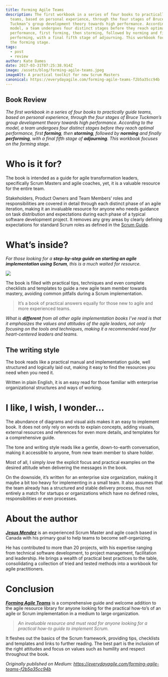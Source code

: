 ```yaml
---
title: Forming Agile Teams
description: The first workbook in a series of four books to practically guide
  teams, based on personal experience, through the four stages of Bruce
  Tuckman’s group development theory towards high performance. According to the
  model, a team undergoes four distinct stages before they reach optimal
  performance, first forming, then storming, followed by norming and finally
  performing, with a final fifth stage of adjourning. This workbook focuses on
  the forming stage.
tags:
  - post
  - review
author: Kate Dames
date: 2017-03-31T07:25:38.914Z
image: /assets/blog/forming-agile-teams.jpeg
imageAlt: A practical toolkit for new Scrum Masters
canonical: https://everydayagile.com/forming-agile-teams-f2b5a35cc94b
---
```



## Book Review

*The first workbook in a series of four books to practically guide teams, based on personal experience, through the four stages of Bruce Tuckman’s group development theory towards high performance. According to the model, a team undergoes four distinct stages before they reach optimal performance, first **forming**, then **storming**, followed by **norming** and finally **performing**, with a final fifth stage of **adjourning**. This workbook focuses on the forming stage.*

# Who is it for?

The book is intended as a guide for agile transformation leaders, specifically Scrum Masters and agile coaches, yet, it is a valuable resource for the entire team.

Stakeholders, Product Owners and Team Members’ roles and responsibilities are covered in detail through each distinct phase of an agile iteration, making it an invaluable resource for anyone who needs guidance on task distribution and expectations during each phase of a typical software development project. It removes any grey areas by clearly defining expectations for standard Scrum roles as defined in the [Scrum Guide](http://www.scrumguides.org/scrum-guide.html).

# What’s inside?

*For those looking for a **step-by-step guide on starting an agile implementation using Scrum**, this is a much waited for resource.*

![](https://miro.medium.com/max/315/1*9XfA3ZqsA-1umr9ChsArGQ.jpeg)

The book is filled with practical tips, techniques and even complete checklists and templates to guide a new agile team member towards mastery, avoiding common pitfalls during a Scrum implementation.

> It’s a book of practical answers equally for those new to agile and more experienced teams.

*What is **different** from all other agile implementation books I’ve read is that it emphasizes the values and attitudes of the agile leaders, not only focusing on the tools and techniques, making it a recommended read for heart-centered leaders and teams.*

## The writing style

The book reads like a practical manual and implementation guide, well structured and logically laid out, making it easy to find the resources you need when you need it.

Written in plain English, it is an easy read for those familiar with enterprise organizational structures and ways of working.

# I like, I wish, I wonder…

The abundance of diagrams and visual aids makes it an easy to implement book. It does not only rely on words to explain concepts, adding visuals, external resources and references for even more details, and templates for a comprehensive guide.

The tone and writing style reads like a gentle, down-to-earth conversation, making it accessible to anyone, from new team member to share holder.

Most of all, I simply *love* the explicit focus and practical examples on the desired attitude when delivering the messages in the book.

On the downside, it’s written for an enterprise size organization, making it maybe a bit too heavy for implementing in a small team. It also assumes that the team already has a structured and stable delivery process, thus not entirely a match for startups or organizations which have no defined roles, responsibilities or even processes.

# About the author

***[Jesus Mendez](https://www.linkedin.com/in/chuzzete/)*** is an experienced Scrum Master and agile coach based in Canada with his primary goal to help teams to become self-organizing.

He has contributed to more than 20 projects, with his expertise ranging from technical software development, to project management, facilitation and leadership. He brings a wealth of practical best practices to the table, consolidating a collection of tried and tested methods into a workbook for agile practitioners.

# Conclusion

***[Forming Agile Teams](http://www.jesusmendez.ca/book/forming_agile_teams/)*** is a comprehensive guide and welcome addition to the agile resource library for anyone looking for the practical how-to’s of an agile or Scrum implementation in a medium to large organization.

> *An invaluable resource and must read for anyone looking for a practical how-to guide to implement Scrum.*

It fleshes out the basics of the Scrum framework, providing tips, checklists and templates and links to further reading. The best part is the inclusion of the right attitudes and focus on values such as humility and respect throughout the book.





*Originally published on Medium: https://everydayagile.com/forming-agile-teams-f2b5a35cc94b*